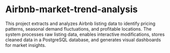 # Airbnb-market-trend-analysis
This project extracts and analyzes Airbnb listing data to identify pricing patterns, seasonal demand fluctuations, and profitable locations. The system processes raw listing data, enables interactive modifications, stores cleaned data in a PostgreSQL database, and generates visual dashboards for market insights.
